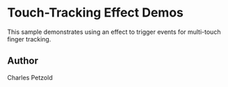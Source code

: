 Touch-Tracking Effect Demos
=============

This sample demonstrates using an effect to trigger events for multi-touch finger tracking.

Author
------

Charles Petzold
